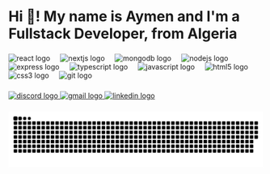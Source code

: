 <h1 align="left">Hi 👋! My name is Aymen and I'm a Fullstack Developer, from Algeria</h1>

###

<div align="left">
  <img src="https://cdn.jsdelivr.net/gh/devicons/devicon/icons/react/react-original.svg" height="30" alt="react logo"  />
  <img width="12" />
  <img src="https://cdn.jsdelivr.net/gh/devicons/devicon/icons/nextjs/nextjs-original.svg" height="30" alt="nextjs logo"  />
  <img width="12" />
  <img src="https://cdn.jsdelivr.net/gh/devicons/devicon/icons/mongodb/mongodb-original.svg" height="30" alt="mongodb logo"  />
  <img width="12" />
  <img src="https://cdn.jsdelivr.net/gh/devicons/devicon/icons/nodejs/nodejs-original.svg" height="30" alt="nodejs logo"  />
  <img width="12" />
  <img src="https://cdn.jsdelivr.net/gh/devicons/devicon/icons/express/express-original.svg" height="30" alt="express logo"  />
  <img width="12" />
  <img src="https://cdn.jsdelivr.net/gh/devicons/devicon/icons/typescript/typescript-original.svg" height="30" alt="typescript logo"  />
  <img width="12" />
  <img src="https://cdn.jsdelivr.net/gh/devicons/devicon/icons/javascript/javascript-original.svg" height="30" alt="javascript logo"  />
  <img width="12" />
  <img src="https://cdn.jsdelivr.net/gh/devicons/devicon/icons/html5/html5-original.svg" height="30" alt="html5 logo"  />
  <img width="12" />
  <img src="https://cdn.jsdelivr.net/gh/devicons/devicon/icons/css3/css3-original.svg" height="30" alt="css3 logo"  />
  <img width="12" />
  <img src="https://cdn.jsdelivr.net/gh/devicons/devicon/icons/git/git-original.svg" height="30" alt="git logo"  />
</div>

###

<div align="left">
  <a title="discord" href="https://discordapp.com/users/575694097898012672" target="_blank">
    <img src="https://www.svgrepo.com/show/452188/discord.svg" height="35" alt="discord logo"  />
  </a>
  <a title="gmail" href="https://mail.google.com/mail/u/0/?fs=1&to=aymenbraikia1@gmail.com&tf=cm" target="_blank">
    <img src="https://www.svgrepo.com/show/452213/gmail.svg" height="35" alt="gmail logo"  />
  </a>
  <a title="linkedin" href="https://www.linkedin.com/in/aymenbraikia/" target="_blank">
    <img src="https://www.svgrepo.com/show/157006/linkedin.svg" height="35" alt="linkedin logo"  />
  </a>
</div>

###

<picture>
  <source media="(prefers-color-scheme: dark)" srcset="https://raw.githubusercontent.com/AymenBraikia/AymenBraikia/output/github-snake-dark.svg" />
  <source media="(prefers-color-scheme: light)" srcset="https://raw.githubusercontent.com/AymenBraikia/AymenBraikia/output/github-snake.svg" />
  <img alt="github-snake" src="https://raw.githubusercontent.com/AymenBraikia/AymenBraikia/output/github-snake.svg" />
</picture>
